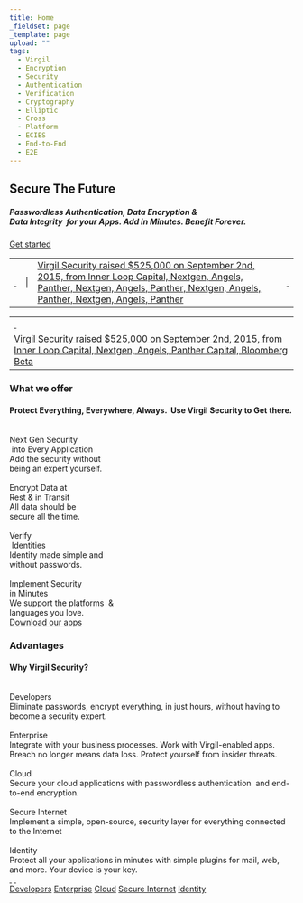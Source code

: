 ```yaml
---
title: Home
_fieldset: page
_template: page
upload: ""
tags:
  - Virgil
  - Encryption
  - Security
  - Authentication
  - Verification
  - Cryptography
  - Elliptic
  - Cross
  - Platform
  - ECIES
  - End-to-End
  - E2E
---
```

<div class="content">
<section class="promo-banner">
<div class="container">
<h1 class="secure-the-future">Secure The Future</h1>

<h5 class="secure-the-future-desc">Passwordless Authentication, Data Encryption &<br> Data Integrity  for your Apps. Add in Minutes. Benefit Forever.</h5>
<a class="btn btn-big-orange btn-get-started" href="/developers">Get started </a>
</div>
</section>

<section class="feed">
<div class="container">
<table class="feed-item visible-lg-block">
	<tbody>
		<tr>
			<td class="tip"><a href="http://www.whogotfunded.com/deals/368657-virgil-security"> </a></td>
			<td class="delimiter">|</td>
			<td class="feed-content"><a href="http://www.whogotfunded.com/deals/368657-virgil-security">Virgil Security raised $525,000 on September 2nd, 2015, from Inner Loop Capital, Nextgen, Angels, Panther, Nextgen, Angels, Panther, Nextgen, Angels, Panther, Nextgen, Angels, Panther</a></td>
			<td class="go"><a href="http://www.whogotfunded.com/deals/368657-virgil-security"> </a></td>
		</tr>
	</tbody>
</table>

<table class="feed-item hidden-lg">
	<tbody>
		<tr>
			<td class="tip"><a href="http://www.whogotfunded.com/deals/368657-virgil-security"> </a></td>
		</tr>
		<tr>
			<td class="feed-content"><a href="http://www.whogotfunded.com/deals/368657-virgil-security">Virgil Security raised $525,000 on September 2nd, 2015, from Inner Loop Capital, Nextgen, Angels, Panther Capital, Bloomberg Beta </a></td>
		</tr>
	</tbody>
</table>
</div>
</section>

<section class="container what-we-offer">
<h3 class="title">What we offer</h3>

<h4 class="description">Protect Everything, Everywhere, Always.  Use Virgil Security to Get there.</h4>

<div class="row shields">
<div class="col-xs-48 col-md-24 col-lg-12 shield-item">
<div class="shield-icon step1"> </div>

<div class="shield-title">Next Gen Security<br />
 into Every Application</div>

<div class="shield-desc">Add the security without<br />
being an expert yourself.</div>
</div>

<div class="col-xs-48 col-md-24 col-lg-12 shield-item">
<div class="shield-icon step2"> </div>

<div class="shield-title">Encrypt Data at<br />
Rest & in Transit</div>

<div class="shield-desc">All data should be<br />
secure all the time.</div>
</div>

<div class="col-xs-48 col-md-24 col-lg-12 shield-item">
<div class="shield-icon step3"> </div>

<div class="shield-title">Verify<br />
 Identities</div>

<div class="shield-desc">Identity made simple and<br />
without passwords.</div>
</div>

<div class="col-xs-48 col-md-24 col-lg-12 shield-item">
<div class="shield-icon step4"> </div>

<div class="shield-title">Implement Security  <br />
in Minutes</div>

<div class="shield-desc">We support the platforms  &<br />
languages you love.</div>
</div>
</div>
<a class="btn btn-big-orange btn-download-apps" href="/apps">Download our apps </a></section>
<!--
<section class="our-partners">
<div class="container">
<h3 class="title">Our partners</h3>

<div class="row logos">
<div class="col-xs-21 col-xs-offset-2 col-md-15 col-md-offset-6 col-lg-10 col-lg-offset-1 logo bloomberg"> </div>

<div class="col-xs-21 col-xs-offset-2 col-md-15 col-md-offset-6 col-lg-10 col-lg-offset-2 logo bloomberg"> </div>

<div class="col-xs-21 col-xs-offset-2 col-md-15 col-md-offset-6 col-lg-10 col-lg-offset-2 logo bloomberg"> </div>

<div class="col-xs-21 col-xs-offset-2 col-md-15 col-md-offset-6 col-lg-10 col-lg-offset-2 logo bloomberg"> </div>
</div>
</div>
</section>
-->

<section class="our-partners">
</section>

<section class="advantages">
<div class="container">
<h3 class="title">Advantages</h3>

<h4 class="description">Why Virgil Security?</h4>

<div class="slides">
<div class="carousel slide" data-ride="carousel" id="advantages-carousel">
<div class="carousel-inner" role="listbox">
<div class="item developers active">
<div class="item-img"> </div>

<div class="item-content">
<div class="item-title">Developers</div>

<div class="item-desc">Eliminate passwords, encrypt everything, in just hours, without having to become a security expert.</div>
</div>
</div>

<div class="item enterprise">
<div class="item-img"> </div>

<div class="item-content">
<div class="item-title">Enterprise</div>

<div class="item-desc">Integrate with your business processes. Work with Virgil-enabled apps. Breach no longer means data loss. Protect yourself from insider threats.</div>
</div>
</div>

<div class="item cloud">
<div class="item-img"> </div>

<div class="item-content">
<div class="item-title">Cloud</div>

<div class="item-desc">Secure your cloud applications with passwordless authentication  and end-to-end encryption.</div>
</div>
</div>

<div class="item secure-internet">
<div class="item-img"> </div>

<div class="item-content">
<div class="item-title">Secure Internet</div>

<div class="item-desc">Implement a simple, open-source, security layer for everything connected to the Internet</div>
</div>
</div>

<div class="item identity">
<div class="item-img"> </div>

<div class="item-content">
<div class="item-title">Identity</div>

<div class="item-desc">Protect all your applications in minutes with simple plugins for mail, web, and more. Your device is your key.</div>
</div>
</div>
</div>
<a class="left carousel-control" data-slide="prev" href="#advantages-carousel" role="button"> </a> <a class="right carousel-control" data-slide="next" href="#advantages-carousel" role="button"> </a>

<div class="slides-menu carousel-indicators"><a class="active" data-slide-to="0" data-target="#advantages-carousel" href="#">Developers</a> <a data-slide-to="1" data-target="#advantages-carousel" href="#">Enterprise</a> <a data-slide-to="2" data-target="#advantages-carousel" href="#">Cloud</a> <a data-slide-to="3" data-target="#advantages-carousel" href="#">Secure Internet</a> <a data-slide-to="4" data-target="#advantages-carousel" href="#">Identity</a></div>
</div>
</div>
</div>
</section>
<!--
<section class="what-our-customers-say">
<div class="container">
<h3 class="title">What our customers say</h3>

<div class="cards">
<div class="row">
<div class="col-xs-48 col-md-22 col-md-offset-0 card">
<table>
	<tbody>
		<tr>
			<td><img class="avatar" src="https://en.gravatar.com/userimage/28799329/f69fffd91a15daebda8dd6a48bf48e8d.png" /></td>
			<td class="sign">
			<div class="tip">
			<div class="tip-content">Vigil is all-in-one tool that helps you focus on your application development. It takes the boring coding off your hands.</div>
			</div>

			<div class="name">Eugene Baranov,</div>

			<div class="position">CEO, MyLovelyFamily Inc.</div>
			</td>
		</tr>
	</tbody>
</table>
</div>

<div class="col-xs-48 hidden-sm col-md-22 col-md-offset-4 card">
<table>
	<tbody>
		<tr>
			<td><img class="avatar" src="https://en.gravatar.com/userimage/28799329/f69fffd91a15daebda8dd6a48bf48e8d.png" /></td>
			<td class="sign">
			<div class="tip">
			<div class="tip-content">Vigil is all-in-one tool that helps you focus on your application development. It takes the boring coding off your hands.</div>
			</div>

			<div class="name">Eugene Baranov,</div>

			<div class="position">CEO, MyLovelyFamily Inc.</div>
			</td>
		</tr>
	</tbody>
</table>
</div>

<div class="col-xs-48 hidden-sm col-md-22 col-md-offset-0 card">
<table>
	<tbody>
		<tr>
			<td><img class="avatar" src="https://en.gravatar.com/userimage/28799329/f69fffd91a15daebda8dd6a48bf48e8d.png" /></td>
			<td class="sign">
			<div class="tip">
			<div class="tip-content">Vigil is all-in-one tool that helps you focus on your application development. It takes the boring coding off your hands.</div>
			</div>

			<div class="name">Eugene Baranov,</div>

			<div class="position">CEO, MyLovelyFamily Inc.</div>
			</td>
		</tr>
	</tbody>
</table>
</div>

<div class="col-xs-48 hidden-sm col-md-22 col-md-offset-4 card">
<table>
	<tbody>
		<tr>
			<td><img class="avatar" src="https://en.gravatar.com/userimage/28799329/f69fffd91a15daebda8dd6a48bf48e8d.png" /></td>
			<td class="sign">
			<div class="tip">
			<div class="tip-content">Vigil is all-in-one tool that helps you focus on your application development. It takes the boring coding off your hands.</div>
			</div>

			<div class="name">Eugene Baranov,</div>

			<div class="position">CEO, MyLovelyFamily Inc.</div>
			</td>
		</tr>
	</tbody>
</table>
</div>
</div>
</div>
</div>
</section>
--></div>
